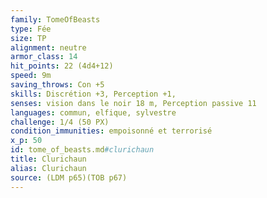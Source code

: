 ```yaml
---
family: TomeOfBeasts
type: Fée
size: TP
alignment: neutre
armor_class: 14
hit_points: 22 (4d4+12)
speed: 9m
saving_throws: Con +5
skills: Discrétion +3, Perception +1,
senses: vision dans le noir 18 m, Perception passive 11
languages: commun, elfique, sylvestre
challenge: 1/4 (50 PX)
condition_immunities: empoisonné et terrorisé
x_p: 50
id: tome_of_beasts.md#clurichaun
title: Clurichaun
alias: Clurichaun
source: (LDM p65)(TOB p67)
---
```


